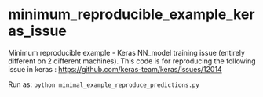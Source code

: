 # minimum_reproducible_example_keras_issue
Minimum reproducible example - Keras NN_model training issue (entirely different on 2 different machines).
This code is for reproducing the following issue in keras : https://github.com/keras-team/keras/issues/12014

Run as: `python minimal_example_reproduce_predictions.py`



